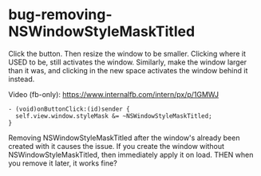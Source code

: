# bug-removing-NSWindowStyleMaskTitled

Click the button. Then resize the window to be smaller.
Clicking where it USED to be, still activates the window.
Similarly, make the window larger than it was, and clicking in the new space activates the window behind it instead.

Video (fb-only): https://www.internalfb.com/intern/px/p/1GMWJ

```
- (void)onButtonClick:(id)sender {
  self.view.window.styleMask &= ~NSWindowStyleMaskTitled;
}
```

Removing NSWindowStyleMaskTitled after the window's already been created with it causes the issue.
If you create the window without NSWindowStyleMaskTitled, then immediately apply it on load. THEN when you remove it later, it works fine?
